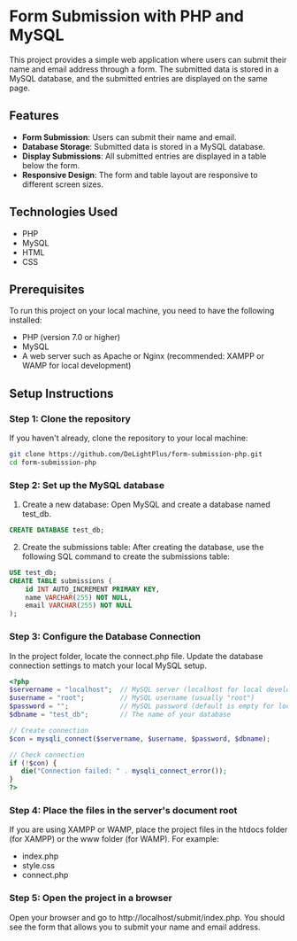 # Form Submission with PHP and MySQL

This project provides a simple web application where users can submit their name and email address through a form. The submitted data is stored in a MySQL database, and the submitted entries are displayed on the same page.

## Features
- **Form Submission**: Users can submit their name and email.
- **Database Storage**: Submitted data is stored in a MySQL database.
- **Display Submissions**: All submitted entries are displayed in a table below the form.
- **Responsive Design**: The form and table layout are responsive to different screen sizes.

## Technologies Used
- PHP
- MySQL
- HTML
- CSS

## Prerequisites
To run this project on your local machine, you need to have the following installed:
- PHP (version 7.0 or higher)
- MySQL
- A web server such as Apache or Nginx (recommended: XAMPP or WAMP for local development)

## Setup Instructions

### Step 1: Clone the repository
If you haven't already, clone the repository to your local machine:

```bash
git clone https://github.com/DeLightPlus/form-submission-php.git
cd form-submission-php
```

### Step 2: Set up the MySQL database
1. Create a new database: Open MySQL and create a database named test_db.

```sql
CREATE DATABASE test_db;
```
2. Create the submissions table: After creating the database, use the following SQL command to create the submissions table:

```sql
USE test_db;
CREATE TABLE submissions (
    id INT AUTO_INCREMENT PRIMARY KEY,
    name VARCHAR(255) NOT NULL,
    email VARCHAR(255) NOT NULL
);
```
### Step 3: Configure the Database Connection
 In the project folder, locate the connect.php file. Update the database connection settings to match your local MySQL setup.
 ```php
 <?php
$servername = "localhost";  // MySQL server (localhost for local development)
$username = "root";         // MySQL username (usually "root")
$password = "";             // MySQL password (default is empty for local servers)
$dbname = "test_db";        // The name of your database

// Create connection
$con = mysqli_connect($servername, $username, $password, $dbname);

// Check connection
if (!$con) {
    die("Connection failed: " . mysqli_connect_error());
}
?>
```

### Step 4: Place the files in the server's document root
If you are using XAMPP or WAMP, place the project files in the htdocs folder (for XAMPP) or the www folder (for WAMP).
For example:
* index.php
* style.css
* connect.php

### Step 5: Open the project in a browser
Open your browser and go to http://localhost/submit/index.php. You should see the form that allows you to submit your name and email address.
